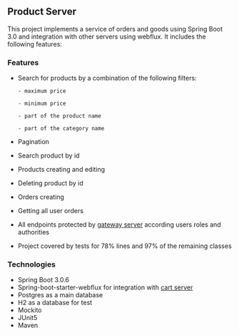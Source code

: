 ## Product Server

This project implements a service of orders and goods using Spring Boot 3.0 and integration with other servers using webflux.  It includes the following features:

### Features
* Search for products by a combination of the following filters:

      - maximum price
    
      - minimum price
    
      - part of the product name
     
      - part of the category name

  
* Pagination
* Search product by id
* Products creating and editing
* Deleting product by id
* Orders creating
* Getting all user orders
* All endpoints protected by <a href="">gateway server</a> according users roles and authorities
* Project covered by tests for 78% lines and 97% of the remaining classes

### Technologies
* Spring Boot 3.0.6
* Spring-boot-starter-webflux for integration with <a href="https://github.com/zaripov-ildar/iStore_cart_service">cart server</a>
* Postgres as a main database
* H2 as a database for test
* Mockito
* JUnit5
* Maven
